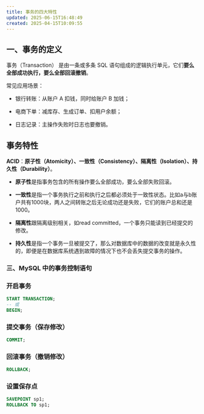 ```yaml
---
title: 事务的四大特性
updated: 2025-06-15T16:48:49
created: 2025-04-15T10:09:55
---
```


## 一、事务的定义

事务（Transaction） 是由一条或多条 SQL 语句组成的逻辑执行单元，它们**要么全部成功执行，要么全部回滚撤销**。

常见应用场景：

- 银行转账：从账户 A 扣钱，同时给账户 B 加钱；

- 电商下单：减库存、生成订单、扣用户余额；

- 日志记录：主操作失败时日志也要撤销。

## 事务特性
**ACID**：**原子性（Atomicity）、一致性（Consistency）、隔离性（Isolation）、持久性（Durability）**。

- **原子性**是指事务包含的所有操作要么全部成功，要么全部失败回滚。

- **一致性**是指一个事务执行之前和执行之后都必须处于一致性状态。比如a与b账户共有1000块，两人之间转账之后无论成功还是失败，它们的账户总和还是1000。

- **隔离性**跟隔离级别相关，如read committed，一个事务只能读到已经提交的修改。

- **持久性**是指一个事务一旦被提交了，那么对数据库中的数据的改变就是永久性的，即便是在数据库系统遇到故障的情况下也不会丢失提交事务的操作。


### 三、MySQL 中的事务控制语句
### 开启事务
```sql
START TRANSACTION;
-- 或
BEGIN;
```

### 提交事务（保存修改）
```sql
COMMIT;
```

### 回滚事务（撤销修改）
```sql
ROLLBACK;
```

### 设置保存点
```sql
SAVEPOINT sp1;
ROLLBACK TO sp1;
```